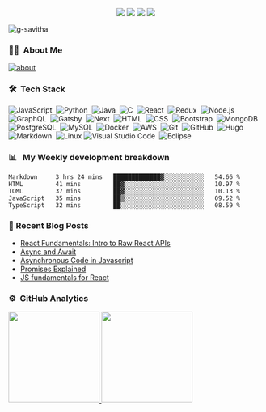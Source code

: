 
<!--<h2 align="center">Hello world <img src="https://media.giphy.com/media/hvRJCLFzcasrR4ia7z/giphy.gif" width="25px">, this is Savitha</h2>
<h3 align="center">I'm interested in full stack development and cloud computing</h3>-->

<p align="center">
<a href="https://www.gsavitha.in"><img src="https://img.shields.io/badge/-Blog%20and%20Portfolio-3423A6?style=flat-square&logo=Google-Chrome&logoColor=white"/></a>
<a href="https://linkedin.com/in/g-savitha"><img src="https://img.shields.io/badge/-Linkedin-0077B5?style=flat-square&logo=Linkedin&logoColor=white"/></a>
<a href="mailto:mailto@gsavitha.in"><img src="https://img.shields.io/badge/-Email-D14836?style=flat-square&logo=Gmail&logoColor=white"/></a>
<a href="https://twitter.com/gsavitha_"><img src= "https://img.shields.io/badge/-Twitter-1769FF?style=flat-square&logo=Twitter&logoColor=white" /> </a>
</p>

<p align="left"> <img src="https://komarev.com/ghpvc/?username=g-savitha" alt="g-savitha" /> </p>

<!--<p align=center><a href="https://github.com/g-savitha"><img src="https://i.imgur.com/IsuPxQn.png?" alt="banner"/></a></p>-->

### 👩‍💻 &nbsp;About Me

<!--<p align=left><a href="https://www.gsavitha.in"><img src="https://i.imgur.com/i8g4w4n.png" title="https://www.gsavitha.in"  /></a></p>-->
<p align=left><a href="https://www.gsavitha.in"><img src="https://i.imgur.com/3NF2wv3.png" title="https://www.gsavitha.in"  alt="about"/></a></p>


<!-- - 🔭 I’m currently working on [github profile readme generator](https://github.com/rahuldkjain/github-profile-readme-generator)
- 🌱 I’m currently learning : **Node**
- 👨‍💻 All of my projects are available at [https://www.gsavitha.in](https://www.gsavitha.in)
- 📝 I regulary write articles at [https://www.gsavitha.in](https://www.gsavitha.in)
- 💬 Ask me anything about : **C, Java, Python, JS, react, node and DSA**
 - 📫 Reach me at : mailto@gsavitha.in
- 😄 Pronouns: **Savvy**
- ⚡ Fun fact: **Green tea over coffee anyday. ✌** -->


### 🛠 &nbsp;Tech Stack

![JavaScript](https://img.shields.io/badge/-JavaScript-333333?style=flat&logo=javascript)&nbsp;
![Python](https://img.shields.io/badge/-Python-333333?style=flat&logo=python)&nbsp;
![Java](https://img.shields.io/badge/-Java-333333?style=flat&logo=Java&logoColor=FFA518)&nbsp;
![C](https://img.shields.io/badge/-C-333333?style=flat&logo=C&logoColor=A8B9CC)&nbsp;
![React](https://img.shields.io/badge/-React-333333?style=flat&logo=react)&nbsp;
![Redux](https://img.shields.io/badge/-Redux-333333?style=flat&logo=redux)&nbsp;
![Node.js](https://img.shields.io/badge/-Node.js-333333?style=flat&logo=node.js)&nbsp;
![GraphQL](https://img.shields.io/badge/-GraphQL-333333?style=flat&logo=graphQL)&nbsp;
![Gatsby](https://img.shields.io/badge/-Gatsby-333333?style=flat&logo=gatsby)&nbsp;
![Next](https://img.shields.io/badge/-Next.js-333333?style=flat&logo=next.js)&nbsp;
![HTML](https://img.shields.io/badge/-HTML-333333?style=flat&logo=HTML5)&nbsp;
![CSS](https://img.shields.io/badge/-CSS-333333?style=flat&logo=CSS3&logoColor=1572B6)&nbsp;
![Bootstrap](https://img.shields.io/badge/-Bootstrap-333333?style=flat&logo=bootstrap&logoColor=563D7C)&nbsp;
![MongoDB](https://img.shields.io/badge/-MongoDB-333333?style=flat&logo=mongodb)&nbsp;
![PostgreSQL](https://img.shields.io/badge/-postgreSQL-333333?style=flat&logo=postgreSQL)&nbsp;
![MySQL](https://img.shields.io/badge/-mySQL-333333?style=flat&logo=mySQL)&nbsp;
![Docker](https://img.shields.io/badge/-Docker-333333?style=flat&logo=docker)&nbsp;
![AWS](https://img.shields.io/badge/-AWS-333333?style=flat&logo=amazon)&nbsp;
![Git](https://img.shields.io/badge/-Git-333333?style=flat&logo=git)&nbsp;
![GitHub](https://img.shields.io/badge/-GitHub-333333?style=flat&logo=github)&nbsp;
![Hugo](https://img.shields.io/badge/-Hugo-333333?style=flat&logo=hugo)&nbsp;
![Markdown](https://img.shields.io/badge/-Markdown-333333?style=flat&logo=markdown)&nbsp;
![Linux](https://img.shields.io/badge/-Linux-333333?style=flat&logo=linux)
![Visual Studio Code](https://img.shields.io/badge/-Visual%20Studio%20Code-333333?style=flat&logo=visual-studio-code&logoColor=007ACC)&nbsp;
![Eclipse](https://img.shields.io/badge/-Eclipse-333333?style=flat&logo=eclipse-ide&logoColor=2C2255)


### 📊 &nbsp; My Weekly development breakdown

<!--START_SECTION:waka-->
```text
Markdown     3 hrs 24 mins   █████████████▓░░░░░░░░░░░   54.66 % 
HTML         41 mins         ██▓░░░░░░░░░░░░░░░░░░░░░░   10.97 % 
TOML         37 mins         ██▓░░░░░░░░░░░░░░░░░░░░░░   10.13 % 
JavaScript   35 mins         ██▒░░░░░░░░░░░░░░░░░░░░░░   09.52 % 
TypeScript   32 mins         ██░░░░░░░░░░░░░░░░░░░░░░░   08.59 % 
```
<!--END_SECTION:waka-->


### :blue_book: Recent Blog Posts

<!-- BLOG-POST-LIST:START -->
- [React Fundamentals: Intro to Raw React APIs](https://www.gsavitha.in/posts/intro-to-raw-react-apis/)
- [Async and Await](https://www.gsavitha.in/posts/async-await/)
- [Asynchronous Code in Javascript](https://www.gsavitha.in/posts/async-code-in-js/)
- [Promises Explained](https://www.gsavitha.in/posts/promises-explained/)
- [JS fundamentals for React](https://www.gsavitha.in/posts/js-fundamentals-for-react/)
<!-- BLOG-POST-LIST:END -->


### ⚙️ &nbsp;GitHub Analytics

<p align="left">
<a href="https://github.com/g-savitha">
  <img height="180em" src="https://github-readme-stats-eight-theta.vercel.app/api?username=g-savitha&show_icons=true&theme=vue-dark&include_all_commits=true&count_private=true" />
  <img height="180em" src="https://github-readme-stats-eight-theta.vercel.app/api/top-langs/?username=g-savitha&layout=compact&exclude_lang=java+r&theme=vue-dark" />
</a>
</p>






